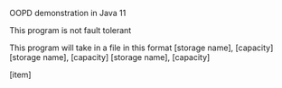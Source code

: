 OOPD demonstration in Java 11

This program is not fault tolerant

This program will take in a file in this format
[storage name], [capacity]
[storage name], [capacity]
[storage name], [capacity]

[item]